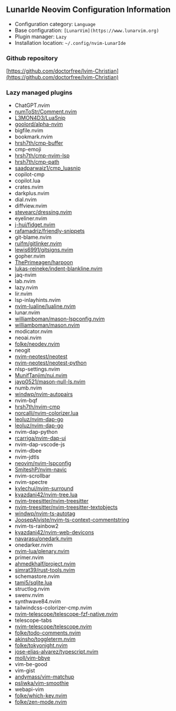 ## LunarIde Neovim Configuration Information

- Configuration category: `Language`
- Base configuration:     `[LunarVim](https://www.lunarvim.org)`
- Plugin manager:         `Lazy`
- Installation location:  `~/.config/nvim-LunarIde`

### Github repository

[https://github.com/doctorfree/lvim-Christian](https://github.com/doctorfree/lvim-Christian)

### Lazy managed plugins

- ChatGPT.nvim
- [numToStr/Comment.nvim](https://github.com/numToStr/Comment.nvim)
- [L3MON4D3/LuaSnip](https://github.com/L3MON4D3/LuaSnip)
- [goolord/alpha-nvim](https://github.com/goolord/alpha-nvim)
- bigfile.nvim
- bookmark.nvim
- [hrsh7th/cmp-buffer](https://github.com/hrsh7th/cmp-buffer)
- cmp-emoji
- [hrsh7th/cmp-nvim-lsp](https://github.com/hrsh7th/cmp-nvim-lsp)
- [hrsh7th/cmp-path](https://github.com/hrsh7th/cmp-path)
- [saadparwaiz1/cmp_luasnip](https://github.com/saadparwaiz1/cmp_luasnip)
- copilot-cmp
- copilot.lua
- crates.nvim
- darkplus.nvim
- dial.nvim
- diffview.nvim
- [stevearc/dressing.nvim](https://github.com/stevearc/dressing.nvim)
- eyeliner.nvim
- [j-hui/fidget.nvim](https://github.com/j-hui/fidget.nvim)
- [rafamadriz/friendly-snippets](https://github.com/rafamadriz/friendly-snippets)
- git-blame.nvim
- [ruifm/gitlinker.nvim](https://github.com/ruifm/gitlinker.nvim)
- [lewis6991/gitsigns.nvim](https://github.com/lewis6991/gitsigns.nvim)
- gopher.nvim
- [ThePrimeagen/harpoon](https://github.com/ThePrimeagen/harpoon)
- [lukas-reineke/indent-blankline.nvim](https://github.com/lukas-reineke/indent-blankline.nvim)
- jaq-nvim
- lab.nvim
- lazy.nvim
- lir.nvim
- lsp-inlayhints.nvim
- [nvim-lualine/lualine.nvim](https://github.com/nvim-lualine/lualine.nvim)
- lunar.nvim
- [williamboman/mason-lspconfig.nvim](https://github.com/williamboman/mason-lspconfig.nvim)
- [williamboman/mason.nvim](https://github.com/williamboman/mason.nvim)
- modicator.nvim
- neoai.nvim
- [folke/neodev.nvim](https://github.com/folke/neodev.nvim)
- neogit
- [nvim-neotest/neotest](https://github.com/nvim-neotest/neotest)
- [nvim-neotest/neotest-python](https://github.com/nvim-neotest/neotest-python)
- nlsp-settings.nvim
- [MunifTanjim/nui.nvim](https://github.com/MunifTanjim/nui.nvim)
- [jayp0521/mason-null-ls.nvim](https://github.com/jayp0521/mason-null-ls.nvim)
- numb.nvim
- [windwp/nvim-autopairs](https://github.com/windwp/nvim-autopairs)
- nvim-bqf
- [hrsh7th/nvim-cmp](https://github.com/hrsh7th/nvim-cmp)
- [norcalli/nvim-colorizer.lua](https://github.com/norcalli/nvim-colorizer.lua)
- [leoluz/nvim-dap-go](https://github.com/leoluz/nvim-dap-go)
- [leoluz/nvim-dap-go](https://github.com/leoluz/nvim-dap-go)
- nvim-dap-python
- [rcarriga/nvim-dap-ui](https://github.com/rcarriga/nvim-dap-ui)
- nvim-dap-vscode-js
- nvim-dbee
- nvim-jdtls
- [neovim/nvim-lspconfig](https://github.com/neovim/nvim-lspconfig)
- [SmiteshP/nvim-navic](https://github.com/SmiteshP/nvim-navic)
- nvim-scrollbar
- nvim-spectre
- [kylechui/nvim-surround](https://github.com/kylechui/nvim-surround)
- [kyazdani42/nvim-tree.lua](https://github.com/kyazdani42/nvim-tree.lua)
- [nvim-treesitter/nvim-treesitter](https://github.com/nvim-treesitter/nvim-treesitter)
- [nvim-treesitter/nvim-treesitter-textobjects](https://github.com/nvim-treesitter/nvim-treesitter-textobjects)
- [windwp/nvim-ts-autotag](https://github.com/windwp/nvim-ts-autotag)
- [JoosepAlviste/nvim-ts-context-commentstring](https://github.com/JoosepAlviste/nvim-ts-context-commentstring)
- nvim-ts-rainbow2
- [kyazdani42/nvim-web-devicons](https://github.com/kyazdani42/nvim-web-devicons)
- [navarasu/onedark.nvim](https://github.com/navarasu/onedark.nvim)
- onedarker.nvim
- [nvim-lua/plenary.nvim](https://github.com/nvim-lua/plenary.nvim)
- primer.nvim
- [ahmedkhalf/project.nvim](https://github.com/ahmedkhalf/project.nvim)
- [simrat39/rust-tools.nvim](https://github.com/simrat39/rust-tools.nvim)
- schemastore.nvim
- [tami5/sqlite.lua](https://github.com/tami5/sqlite.lua)
- structlog.nvim
- swenv.nvim
- synthwave84.nvim
- tailwindcss-colorizer-cmp.nvim
- [nvim-telescope/telescope-fzf-native.nvim](https://github.com/nvim-telescope/telescope-fzf-native.nvim)
- telescope-tabs
- [nvim-telescope/telescope.nvim](https://github.com/nvim-telescope/telescope.nvim)
- [folke/todo-comments.nvim](https://github.com/folke/todo-comments.nvim)
- [akinsho/toggleterm.nvim](https://github.com/akinsho/toggleterm.nvim)
- [folke/tokyonight.nvim](https://github.com/folke/tokyonight.nvim)
- [jose-elias-alvarez/typescript.nvim](https://github.com/jose-elias-alvarez/typescript.nvim)
- [moll/vim-bbye](https://github.com/moll/vim-bbye)
- vim-be-good
- vim-gist
- [andymass/vim-matchup](https://github.com/andymass/vim-matchup)
- [psliwka/vim-smoothie](https://github.com/psliwka/vim-smoothie)
- webapi-vim
- [folke/which-key.nvim](https://github.com/folke/which-key.nvim)
- [folke/zen-mode.nvim](https://github.com/folke/zen-mode.nvim)
